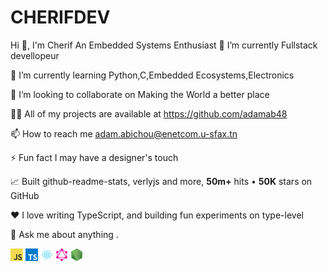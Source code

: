 # CHERIFDEV

Hi 👋, I'm Cherif
An Embedded Systems Enthusiast
🔭 I’m currently Fullstack devellopeur

🌱 I’m currently learning Python,C,Embedded Ecosystems,Electronics

👯 I’m looking to collaborate on Making the World a better place

👨‍💻 All of my projects are available at https://github.com/adamab48

📫 How to reach me adam.abichou@enetcom.u-sfax.tn

⚡ Fun fact I may have a designer's touch

📈 Built github-readme-stats, verlyjs and more, **50m+** hits • **50K** stars on GitHub

❤️ I love writing TypeScript, and building fun experiments on type-level

💬 Ask me about anything .

<code><img height="20" alt="javascript" src="https://raw.githubusercontent.com/github/explore/80688e429a7d4ef2fca1e82350fe8e3517d3494d/topics/javascript/javascript.png"></code>
<code><img height="20" alt="typescript" src="https://raw.githubusercontent.com/github/explore/80688e429a7d4ef2fca1e82350fe8e3517d3494d/topics/typescript/typescript.png"></code>
<code><img height="20" alt="react" src="https://raw.githubusercontent.com/github/explore/80688e429a7d4ef2fca1e82350fe8e3517d3494d/topics/react/react.png"></code>
<code><img height="20" alt="graphql" src="https://raw.githubusercontent.com/github/explore/5c058a388828bb5fde0bcafd4bc867b5bb3f26f3/topics/graphql/graphql.png"></code>
<code><img height="20" alt="nodejs" src="https://raw.githubusercontent.com/github/explore/80688e429a7d4ef2fca1e82350fe8e3517d3494d/topics/nodejs/nodejs.png"></code>    

